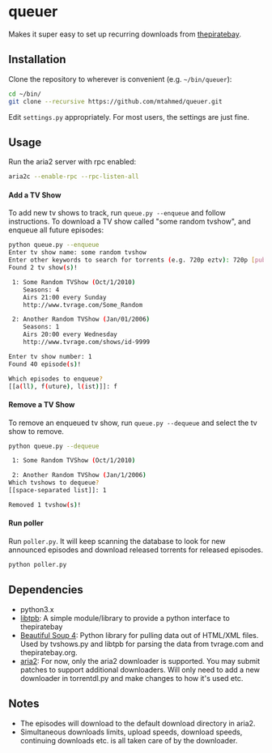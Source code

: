 # queuer

Makes it super easy to set up recurring downloads from [thepiratebay](http://thepiratebay.sx).

## Installation

Clone the repository to wherever is convenient (e.g. `~/bin/queuer`):

```bash
cd ~/bin/
git clone --recursive https://github.com/mtahmed/queuer.git
```

Edit `settings.py` appropriately. For most users, the settings are just fine.

## Usage

Run the aria2 server with rpc enabled:

```bash
aria2c --enable-rpc --rpc-listen-all
```

#### Add a TV Show

To add new tv shows to track, run `queue.py --enqueue` and follow instructions.
To download a TV show called "some random tvshow", and enqueue all future episodes:

```bash
python queue.py --enqueue
Enter tv show name: some random tvshow
Enter other keywords to search for torrents (e.g. 720p eztv): 720p [publichd]
Found 2 tv show(s)!

 1: Some Random TVShow (Oct/1/2010)
    Seasons: 4
    Airs 21:00 every Sunday
    http://www.tvrage.com/Some_Random

 2: Another Random TVShow (Jan/01/2006)
    Seasons: 1
    Airs 20:00 every Wednesday
    http://www.tvrage.com/shows/id-9999

Enter tv show number: 1
Found 40 episode(s)!

Which episodes to enqueue?
[[a(ll), f(uture), l(ist)]]: f
```

#### Remove a TV Show

To remove an enqueued tv show, run `queue.py --dequeue` and select the tv show
to remove.
```bash
python queue.py --dequeue

 1: Some Random TVShow (Oct/1/2010)

 2: Another Random TVShow (Jan/1/2006)
Which tvshows to dequeue?
[[space-separated list]]: 1

Removed 1 tvshow(s)!
```

#### Run poller

Run `poller.py`. It will keep scanning the database to look for new announced
episodes and download released torrents for released episodes.
```bash
python poller.py
```

## Dependencies

- python3.x
- [libtpb](https://bitbucket.org/mtahmed/libtpb): A simple module/library to
  provide a python interface to thepiratebay
- [Beautiful Soup 4](http://www.crummy.com/software/BeautifulSoup/bs4/doc/): Python
  library for pulling data out of HTML/XML files. Used by tvshows.py and libtpb
  for parsing the data from tvrage.com and thepiratebay.org.
- [aria2](http://aria2.sourceforge.net/): For now, only the aria2 downloader is
  supported. You may submit patches to support additional downloaders. Will only
  need to add a new downloader in torrentdl.py and make changes to how it's used etc.

## Notes

- The episodes will download to the default download directory in aria2.
- Simultaneous downloads limits, upload speeds, download speeds, continuing
  downloads etc. is all taken care of by the downloader.
